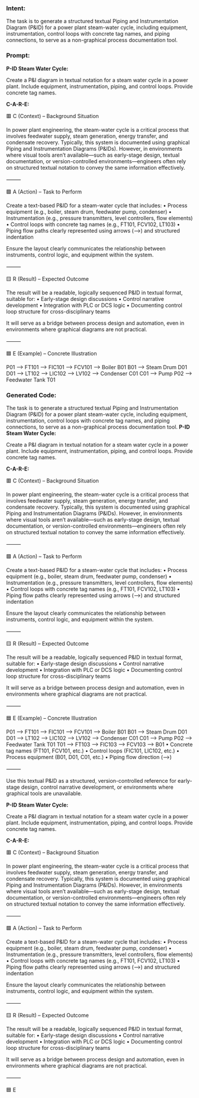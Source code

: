 ### Intent:
The task is to generate a structured textual Piping and Instrumentation Diagram (P&ID) for a power plant steam-water cycle, including equipment, instrumentation, control loops with concrete tag names, and piping connections, to serve as a non-graphical process documentation tool.

### Prompt:
**P-ID Steam Water Cycle:**

Create a P&I diagram in textual notation for a steam water cycle in a power plant. Include equipment, instrumentation, piping, and control loops. Provide concrete tag names.

**C-A-R-E:**

🟥 C (Context) – Background Situation

In power plant engineering, the steam-water cycle is a critical process that involves feedwater supply, steam generation, energy transfer, and condensate recovery. Typically, this system is documented using graphical Piping and Instrumentation Diagrams (P&IDs). However, in environments where visual tools aren’t available—such as early-stage design, textual documentation, or version-controlled environments—engineers often rely on structured textual notation to convey the same information effectively.

⸻

🟩 A (Action) – Task to Perform

Create a text-based P&ID for a steam-water cycle that includes:
	•	Process equipment (e.g., boiler, steam drum, feedwater pump, condenser)
	•	Instrumentation (e.g., pressure transmitters, level controllers, flow elements)
	•	Control loops with concrete tag names (e.g., FT101, FCV102, LT103)
	•	Piping flow paths clearly represented using arrows (-->) and structured indentation

Ensure the layout clearly communicates the relationship between instruments, control logic, and equipment within the system.

⸻

🟨 R (Result) – Expected Outcome

The result will be a readable, logically sequenced P&ID in textual format, suitable for:
	•	Early-stage design discussions
	•	Control narrative development
	•	Integration with PLC or DCS logic
	•	Documenting control loop structure for cross-disciplinary teams

It will serve as a bridge between process design and automation, even in environments where graphical diagrams are not practical.

⸻

🟦 E (Example) – Concrete Illustration

P01  --> FT101 --> FIC101 --> FCV101 --> Boiler B01
B01  --> Steam Drum D01
D01  --> LT102 --> LIC102 --> LV102 --> Condenser C01
C01  --> Pump P02 --> Feedwater Tank T01

### Generated Code:
The task is to generate a structured textual Piping and Instrumentation Diagram (P&ID) for a power plant steam-water cycle, including equipment, instrumentation, control loops with concrete tag names, and piping connections, to serve as a non-graphical process documentation tool.
**P-ID Steam Water Cycle:**

Create a P&I diagram in textual notation for a steam water cycle in a power plant. Include equipment, instrumentation, piping, and control loops. Provide concrete tag names.

**C-A-R-E:**

🟥 C (Context) – Background Situation

In power plant engineering, the steam-water cycle is a critical process that involves feedwater supply, steam generation, energy transfer, and condensate recovery. Typically, this system is documented using graphical Piping and Instrumentation Diagrams (P&IDs). However, in environments where visual tools aren’t available—such as early-stage design, textual documentation, or version-controlled environments—engineers often rely on structured textual notation to convey the same information effectively.

⸻

🟩 A (Action) – Task to Perform

Create a text-based P&ID for a steam-water cycle that includes:
	•	Process equipment (e.g., boiler, steam drum, feedwater pump, condenser)
	•	Instrumentation (e.g., pressure transmitters, level controllers, flow elements)
	•	Control loops with concrete tag names (e.g., FT101, FCV102, LT103)
	•	Piping flow paths clearly represented using arrows (-->) and structured indentation

Ensure the layout clearly communicates the relationship between instruments, control logic, and equipment within the system.

⸻

🟨 R (Result) – Expected Outcome

The result will be a readable, logically sequenced P&ID in textual format, suitable for:
	•	Early-stage design discussions
	•	Control narrative development
	•	Integration with PLC or DCS logic
	•	Documenting control loop structure for cross-disciplinary teams

It will serve as a bridge between process design and automation, even in environments where graphical diagrams are not practical.

⸻

🟦 E (Example) – Concrete Illustration

P01  --> FT101 --> FIC101 --> FCV101 --> Boiler B01
B01  --> Steam Drum D01
D01  --> LT102 --> LIC102 --> LV102 --> Condenser C01
C01  --> Pump P02 --> Feedwater Tank T01
T01  --> FT103 --> FIC103 --> FCV103 --> B01
	•	Concrete tag names (FT101, FCV101, etc.)
	•	Control loops (FIC101, LIC102, etc.)
	•	Process equipment (B01, D01, C01, etc.)
	•	Piping flow direction (-->)

⸻

Use this textual P&ID as a structured, version-controlled reference for early-stage design, control narrative development, or environments where graphical tools are unavailable.

**P-ID Steam Water Cycle:**

Create a P&I diagram in textual notation for a steam water cycle in a power plant. Include equipment, instrumentation, piping, and control loops. Provide concrete tag names.

**C-A-R-E:**

🟥 C (Context) – Background Situation

In power plant engineering, the steam-water cycle is a critical process that involves feedwater supply, steam generation, energy transfer, and condensate recovery. Typically, this system is documented using graphical Piping and Instrumentation Diagrams (P&IDs). However, in environments where visual tools aren’t available—such as early-stage design, textual documentation, or version-controlled environments—engineers often rely on structured textual notation to convey the same information effectively.

⸻

🟩 A (Action) – Task to Perform

Create a text-based P&ID for a steam-water cycle that includes:
	•	Process equipment (e.g., boiler, steam drum, feedwater pump, condenser)
	•	Instrumentation (e.g., pressure transmitters, level controllers, flow elements)
	•	Control loops with concrete tag names (e.g., FT101, FCV102, LT103)
	•	Piping flow paths clearly represented using arrows (-->) and structured indentation

Ensure the layout clearly communicates the relationship between instruments, control logic, and equipment within the system.

⸻

🟨 R (Result) – Expected Outcome

The result will be a readable, logically sequenced P&ID in textual format, suitable for:
	•	Early-stage design discussions
	•	Control narrative development
	•	Integration with PLC or DCS logic
	•	Documenting control loop structure for cross-disciplinary teams

It will serve as a bridge between process design and automation, even in environments where graphical diagrams are not practical.

⸻

🟦 E
